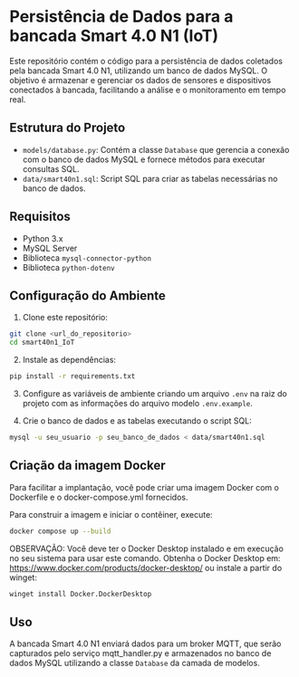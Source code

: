 # Persistência de Dados para a bancada Smart 4.0 N1 (IoT)
 
Este repositório contém o código para a persistência de dados coletados pela bancada Smart 4.0 N1, utilizando um banco de dados MySQL. O objetivo é armazenar e gerenciar os dados de sensores e dispositivos conectados à bancada, facilitando a análise e o monitoramento em tempo real.

## Estrutura do Projeto

- `models/database.py`: Contém a classe `Database` que gerencia a conexão com o banco de dados MySQL e fornece métodos para executar consultas SQL.
- `data/smart40n1.sql`: Script SQL para criar as tabelas necessárias no banco de dados.

## Requisitos

- Python 3.x
- MySQL Server
- Biblioteca `mysql-connector-python`
- Biblioteca `python-dotenv`

## Configuração do Ambiente

1. Clone este repositório:
```bash
git clone <url_do_repositorio>
cd smart40n1_IoT
```
2. Instale as dependências:
```bash
pip install -r requirements.txt
```
3. Configure as variáveis de ambiente criando um arquivo `.env` na raiz do projeto com as informações do arquivo modelo `.env.example`.

4. Crie o banco de dados e as tabelas executando o script SQL:
```bash
mysql -u seu_usuario -p seu_banco_de_dados < data/smart40n1.sql
```

## Criação da imagem Docker

Para facilitar a implantação, você pode criar uma imagem Docker com o Dockerfile e o docker-compose.yml fornecidos.

Para construir a imagem e iniciar o contêiner, execute:

```bash
docker compose up --build
```

OBSERVAÇÃO: Você deve ter o Docker Desktop instalado e em execução no seu sistema para usar este comando. Obtenha o Docker Desktop em: https://www.docker.com/products/docker-desktop/ ou instale a partir do winget:

```bash
winget install Docker.DockerDesktop
```

## Uso

A bancada Smart 4.0 N1 enviará dados para um broker MQTT, que serão capturados pelo serviço mqtt_handler.py e armazenados no banco de dados MySQL utilizando a classe `Database` da camada de modelos.



